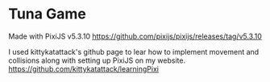 # Tuna Game
Made with PixiJS v5.3.10 https://github.com/pixijs/pixijs/releases/tag/v5.3.10

I used kittykatattack's github page to lear how to implement movement and collisions along with setting up PixiJS on my website. https://github.com/kittykatattack/learningPixi
